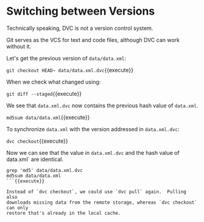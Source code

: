 # Switching between Versions

Technically speaking, DVC is not a version control system.

Git serves as the VCS for text and code files, although DVC can work without it.

Let's get the previous version of `data/data.xml`:

`git checkout HEAD~ data/data.xml.dvc`{{execute}}

When we check what changed using:

`git diff --staged`{{execute}}

We see that `data.xml.dvc` now contains the previous hash value of `data.xml`. 

`md5sum data/data.xml`{{execute}}

To synchronize `data.xml` with the version addressed in `data.xml.dvc`:

`dvc checkout`{{execute}}

Now we can see that the value in `data.xml.dvc` and the hash value of
data.xml` are identical.

```
grep 'md5' data/data.xml.dvc
md5sum data/data.xml
```{{execute}}

Instead of `dvc checkout`, we could use `dvc pull` again.  Pulling also
downloads missing data from the remote storage, whereas `dvc checkout` can only
restore that's already in the local cache.
